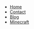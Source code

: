 <div id="main-navigation">
    <div id="toggle-wrapper">
        <div>
            <div tabindex="0" class="js-toggle-nav burger-icon">
                <div></div>
                <div></div>
                <div></div>
            </div>
        </div>
    </div>
    <div class="center-center-wrapper">
        <div class="center-center-container">
            <ul>
                <li><a href="/">Home</a></li>
                <li><a href="/contact">Contact</a></li>
                <li><a href="/blog">Blog</a></li>
                <li><a href="http://mc-map.michorvath.com">Minecraft</a></li>
                <!-- <li><a href="/motivation">Feeling washed up?</a></li> -->
            </ul>
        </div>
    </div>
</div>
